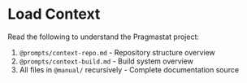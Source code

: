 # Load Context

Read the following to understand the Pragmastat project:

1. `@prompts/context-repo.md` - Repository structure overview
2. `@prompts/context-build.md` - Build system overview
3. All files in `@manual/` recursively - Complete documentation source
